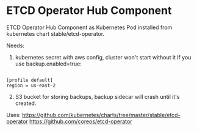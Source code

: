 # ETCD Operator Hub Component

ETCD Operator Hub Component as Kubernetes Pod installed from kubernetes chart stable/etcd-operator.

Needs:
1) kubernetes secret with aws config, cluster won't start without it if you use backup.enabled=true:
<pre><code>
[profile default]
region = us-east-2
</code></pre>
2) S3 bucket for storing backups, backup sidecar will crash until it's created.

Uses:
https://github.com/kubernetes/charts/tree/master/stable/etcd-operator
https://github.com/coreos/etcd-operator

